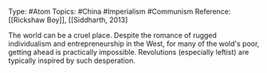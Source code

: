 Type: #Atom
Topics: #China #Imperialism #Communism 
Reference: [[Rickshaw Boy]], [[Siddharth, 2013]

The world can be a cruel place. Despite the romance of rugged individualism and entrepreneurship in the West, for many of the wold's poor, getting ahead is practically impossible. Revolutions (especially leftist) are typically inspired by such desperation.